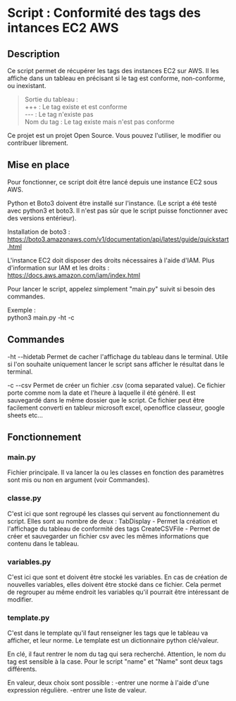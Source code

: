# Script : Conformité des tags des intances EC2 AWS

## Description
Ce script permet de récupérer les tags des instances EC2 sur AWS. Il les affiche dans un tableau en précisant si le tag est conforme, non-conforme, ou inexistant.

>Sortie du tableau :  
>+++ : Le tag existe et est conforme  
>--- : Le tag n'existe pas  
>Nom du tag : Le tag existe mais n'est pas conforme  

Ce projet est un projet Open Source. Vous pouvez l'utiliser, le modifier ou contribuer librement. 

## Mise en place

Pour fonctionner, ce script doit être lancé depuis une instance EC2 sous AWS.

Python et Boto3 doivent être installé sur l'instance. (Le script a été testé avec python3 et boto3. Il n'est pas sûr que le script puisse fonctionner avec des versions entérieur).

Installation de boto3 : https://boto3.amazonaws.com/v1/documentation/api/latest/guide/quickstart.html

L'instance EC2 doit disposer des droits nécessaires à l'aide d'IAM. Plus d'information sur IAM et les droits : https://docs.aws.amazon.com/iam/index.html

Pour lancer le script, appelez simplement "main.py" suivit si besoin des commandes.

Exemple :  
python3 main.py -ht -c 

## Commandes

-ht --hidetab
Permet de cacher l'affichage du tableau dans le terminal. Utile si l'on souhaite uniquement lancer le script sans afficher le résultat dans le terminal. 

-c --csv
Permet de créer un fichier .csv (coma separated value). Ce fichier porte comme nom la date et l'heure à laquelle il été généré. Il est sauvegardé dans le même dossier que le script. Ce fichier peut être facilement converti en tableur microsoft excel, openoffice classeur, google sheets etc...

## Fonctionnement

### main.py

Fichier principale. Il va lancer la ou les classes en fonction des paramètres sont mis ou non en argument (voir Commandes).

### classe.py

C'est ici que sont regroupé les classes qui servent au fonctionnement du script. 
Elles sont au nombre de deux :
TabDisplay - Permet la création et l'affichage du tableau de conformité des tags
CreateCSVFile - Permet de créer et sauvegarder un fichier csv avec les mêmes informations que contenu dans le tableau.

### variables.py

C'est ici que sont et doivent être stocké les variables. 
En cas de création de nouvelles variables, elles doivent être stocké dans ce fichier. 
Cela permet de regrouper au même endroit les variables qu'il pourrait être intéressant de modifier. 

### template.py

C'est dans le template qu'il faut renseigner les tags que le tableau va afficher, et leur norme.
Le template est un dictionnaire python clé/valeur. 

En clé, il faut rentrer le nom du tag qui sera recherché. Attention, le nom du tag est sensible à la case. Pour le script "name" et "Name" sont deux tags différents.

En valeur, deux choix sont possible :
-entrer une norme à l'aide d'une expression régulière. 
-entrer une liste de valeur. 
